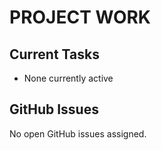 # PROJECT WORK

## Current Tasks
- None currently active


## GitHub Issues

No open GitHub issues assigned.

